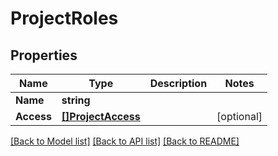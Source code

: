 # ProjectRoles

## Properties

Name | Type | Description | Notes
------------ | ------------- | ------------- | -------------
**Name** | **string** |  | 
**Access** | [**[]ProjectAccess**](project_access.md) |  | [optional] 

[[Back to Model list]](../README.md#documentation-for-models) [[Back to API list]](../README.md#documentation-for-api-endpoints) [[Back to README]](../README.md)


